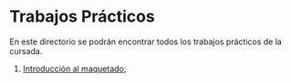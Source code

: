 # Trabajos Prácticos

En este directorio se podrán encontrar todos los trabajos prácticos de la cursada.

1. [Introducción al maquetado](https://github.com/nisevi/paw/tree/master/trabajos_practicos/introduccion_al_maquetado);